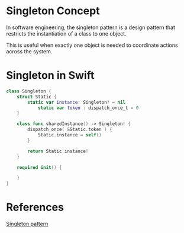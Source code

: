 # Singleton Concept
In software engineering, the singleton pattern is a design pattern that restricts the instantiation of a class to one object.

This is useful when exactly one object is needed to coordinate actions across the system.


# Singleton in Swift
```swift
class Singleton {
	struct Static {
		static var instance: Singleton? = nil
			static var token : dispatch_once_t = 0
	}

	class func sharedInstance() -> Singleton! {
		dispatch_once( &Static.token ) {
			Static.instance = self()
		}

		return Static.instance!
	}

	required init() {

	}
}
```

# References
[Singleton pattern](https://en.wikipedia.org/wiki/Singleton_pattern)
